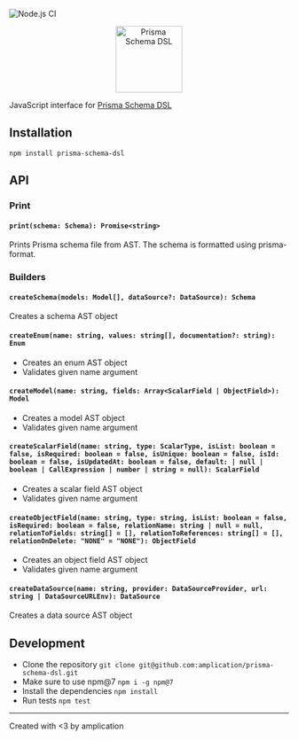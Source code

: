 ![Node.js CI](https://github.com/amplication/prisma-schema-dsl/workflows/Node.js%20CI/badge.svg)

<p align="center">
    <img height="120" src="assetsero.png" alt="Prisma Schema DSL" />
</p>

JavaScript interface for [Prisma Schema DSL](https://www.prisma.io/docs/reference/tools-and-interfaces/prisma-schema)

## Installation

```
npm install prisma-schema-dsl
```

## API

### Print

#### `print(schema: Schema): Promise<string>`

Prints Prisma schema file from AST.
The schema is formatted using prisma-format.

### Builders

#### `createSchema(models: Model[], dataSource?: DataSource): Schema`

Creates a schema AST object

#### `createEnum(name: string, values: string[], documentation?: string): Enum`

- Creates an enum AST object
- Validates given name argument

#### `createModel(name: string, fields: Array<ScalarField | ObjectField>): Model`

- Creates a model AST object
- Validates given name argument

#### `createScalarField(name: string, type: ScalarType, isList: boolean = false, isRequired: boolean = false, isUnique: boolean = false, isId: boolean = false, isUpdatedAt: boolean = false, default: | null | boolean | CallExpression | number | string = null): ScalarField`

- Creates a scalar field AST object
- Validates given name argument

#### `createObjectField(name: string, type: string, isList: boolean = false, isRequired: boolean = false, relationName: string | null = null, relationToFields: string[] = [], relationToReferences: string[] = [], relationOnDelete: "NONE" = "NONE"): ObjectField`

- Creates an object field AST object
- Validates given name argument

#### `createDataSource(name: string, provider: DataSourceProvider, url: string | DataSourceURLEnv): DataSource`

Creates a data source AST object

## Development

- Clone the repository `git clone git@github.com:amplication/prisma-schema-dsl.git`
- Make sure to use npm@7 `npm i -g npm@7`
- Install the dependencies `npm install`
- Run tests `npm test`

---

Created with <3 by amplication
